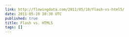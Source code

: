 ```yaml
---
link: http://flowingdata.com/2011/05/10/flash-vs-html5/
date: 2011-05-10 10:30 UTC
published: true
title: Flash vs. HTML5
tags: []
---
```



